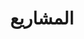 ---
title: "المشاريع"
herotext: "استكشف مشاريعنا الهامة، تحويل الأفكار إلى واقع وإحداث تغيير إيجابي عبر المناطق."
headertext: "مجتمعات قوية حول العالم"
cta1: "قائمة المشاريع"
cta2: "انضم الآن"
cta1link: "#projectList"
cta2link: "join_us"
bg: "/notassets/bannerimageplus1.jpg"
---